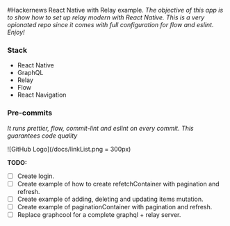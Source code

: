 
#Hackernews React Native with Relay example.
*The objective of this app is to show how to set up relay modern with React Native. This is a very opionated repo since it comes with full configuration for flow and eslint. Enjoy!*


### Stack
* React Native
* GraphQL
* Relay
* Flow
* React Navigation



### Pre-commits
  *It runs prettier, flow, commit-lint and eslint on every commit. This guarantees code quality*



![GitHub Logo](/docs/linkList.png = 300px)

**TODO:**
- [ ] Create login.
- [ ] Create example of how to create refetchContainer with pagination and refresh.
- [ ] Create example of adding, deleting and updating items mutation.
- [ ] Create example of paginationContainer with pagination and refresh.
- [ ] Replace graphcool for a complete graphql + relay server.
